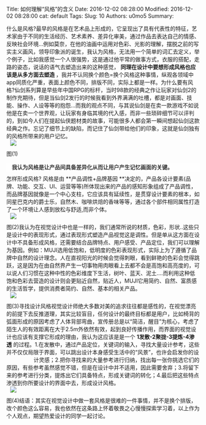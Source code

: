 Title: 如何理解“风格”的含义
Date: 2016-12-02 08:28:00
Modified: 2016-12-02 08:28:00
cat: default
Tags: 
Slug: 10
Authors: u0mo5 
Summary: 

什么是风格?最早的风格是在艺术品上形成的，它呈现出了具有代表性的特征，艺术家由于不同的生活经历、艺术素养、差异化审美，通过作品去表达自己的情感、反映社会环境…例如莫奈，在他的油画中运用对色彩、光影的理解，摆脱之前的写实主义画⻛，领导印象派的诞生，我认为风格，无法用一个简单的词汇去定义，举个例子，比如我感觉一个人很强势，这是通过他平常的做事方式，衣服的搭配，走路的姿态，说话的语气去塑造出来的这种感觉，&nbsp;**同理在设计中要想形成风格也应该是从多方面去塑造&nbsp;**，我并不认同换个颜色=换个风格这种事情，纵观各领域中app同质化严重，表面上颜色不同，排版不同，实际上都是一样。为什么要有风格?仙剑系列算是早些年中国RPG的标杆，当时98款的经典之作让玩家对仙剑2的制作充期待，但是当仙剑2发行的时候我看到外界满满的吐槽，都是对画面、技能、操作、人设等等的抱怨…而我的观点不同，与其说仙剑是在卖一款游戏不如说他是在卖一个世界观，让玩家有身临其境的代入感，而非一些琐碎细节可以评判的，到如今人们在提起仙侠题材类的故事，可能很多人都会第一瞬间想起仙剑这款经典之作。忘记了细节上的缺陷，而记住了仙剑带给他们的印象，这就是仙剑独有的风格所带来的用户记忆。<img src="http://img0.tuicool.com/AjqYbyR.jpg!web" class="alignCenter" style="max-width: 96%; height: auto; vertical-align: middle; border: 0px none; margin: 0px auto 10px; text-align: center; display: block;"/>图(1)<h4 style="margin: 0px 0px 0.5em; font-family: &quot;Helvetica Neue&quot;, Helvetica, Tahoma, Arial, STXihei, &quot;Microsoft YaHei&quot;, 微软雅黑, sans-serif; line-height: 1.7em; color: rgb(51, 51, 51); text-rendering: optimizeLegibility; text-indent: 1em; white-space: normal; background-color: rgb(254, 254, 254);">我认为风格是让产品间具备差异化从而让用户产生记忆画面的关键。</h4>怎样形成风格?&nbsp;风格是由&nbsp;**产品调性+品牌基因&nbsp;**决定的，产品各设计要素(品牌、功能、交互、UI、运营等等)所体现出来的产品的感知形象组成了产品调性，而品牌基因就像是一个中心支柱，它应该具有延续性，是贯穿设计要素的根本，如同星巴克内的爵士乐，自然木、咖啡烘焙的香味等等，通过各个部件相同属性打造了一个环境让人感到放松与舒适,而非个体。<img src="http://img0.tuicool.com/b6zimiy.png!web" class="alignCenter" style="max-width: 96%; height: auto; vertical-align: middle; border: 0px none; margin: 0px auto 10px; text-align: center; display: block;"/>图(2)我认为在视觉设计中也是一样的，我们通常所说的材质，色彩，形状..这些只是设计中的表现形式，通过表现形式塑造产品视觉这是调性。但是单从这方面在设计中不具备形成风格，还需要结合品牌特点、用户感受、产品定位，我们可以理解为基因。例如：MUJI选用低饱和，低明度的色彩表现形式，实际上为了遵循了品牌中自然的设计理念。人在直视阳光的时候会觉得刺眼，看到鲜艳的色彩会觉得跳跃，这是因为在由自然界产生一切事物用肉眼看上去都不会是高饱和高亮度的，可以说人们习惯在这种中性的色彩维度下生活，树叶、蓝天、泥土….而利用这种低饱和色彩去营造的设计则会更贴近自然，贴近人，MUJI它用简约、自然、富质感的生活哲学，提供消费者简约、自然、基本的相关产品。<img src="http://img2.tuicool.com/bYZjI3N.png!web" class="alignCenter" style="max-width: 96%; height: auto; vertical-align: middle; border: 0px none; margin: 0px auto 10px; text-align: center; display: block;"/>图(3)寻找设计风格视觉设计师绝大多数对美的追求往往都是感性的，在视觉漂亮的前提下去反推道理，其实比较盲目，任何设计的最终目标都是用户，比如椅背的弧面形成的原因考虑了人体背部弯曲，宣传册总是以“简洁，醒目”为核心，考虑了陌生人的有效距离在大于2.5m外依然有效，起到良好传播作用，而界面的视觉设计也应该有支撑它形成的理由，我认为这应该是是一个&nbsp;**1发散-2聚拢-3提炼-4渗透**&nbsp;的过程。1.在发散中，通过产品定位，关键词的输入，寻找大量设计参考，这些并不仅仅局限于界面，可以跳出设计本身感受生活中的“⻛景”，也许会启发你的设 &nbsp; &nbsp; &nbsp; &nbsp; &nbsp; &nbsp; &nbsp; &nbsp; &nbsp; 计灵感；2.把你寻找来的大量参考进行归纳，找出每一张你挑选它们的原因，有些参考虽然感觉不错，但是在设计中并不适用，因此需要舍弃；3.将留下来的参考进行分类，提炼出它们具备特点，形成关键词的转化；4.最后把这些特点渗透到你所要设计的界面中去，形成设计风格。<img src="http://img1.tuicool.com/aeiyMr7.png!web" class="alignCenter" style="max-width: 96%; height: auto; vertical-align: middle; border: 0px none; margin: 0px auto 10px; text-align: center; display: block;"/>图(4)结语：其实在视觉设计中做一套风格是很难的一件事情，并不是换个排版，改个颜色这么容易，我也依然在这条路上怀着敬畏之心慢慢探索学习着，以上作为个人观点，期望热爱设计的同学一起讨论。    
